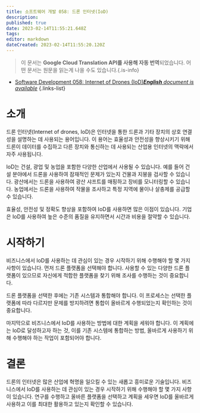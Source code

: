 ```yaml
---
title: 소프트웨어 개발 058: 드론 인터넷(IoD)
description: 
published: true
date: 2023-02-14T11:55:21.648Z
tags: 
editor: markdown
dateCreated: 2023-02-14T11:55:20.120Z
---
```


> 이 문서는 **Google Cloud Translation API를 사용해 자동 번역**되었습니다.
어떤 문서는 원문을 읽는게 나을 수도 있습니다.{.is-info}



- [Software Development 058: Internet of Drones (IoD)***English** document is available*](/en/Knowledge-base/Software-Development/Learning/software-development-058-internet-of-drones-iod)
{.links-list}


# 소개

드론 인터넷(Internet of drones, IoD)은 인터넷을 통한 드론과 기타 장치의 상호 연결성을 설명하는 데 사용되는 용어입니다. 이 용어는 효율성과 안전성을 향상시키기 위해 드론이 데이터를 수집하고 다른 장치와 통신하는 데 사용되는 산업용 인터넷의 맥락에서 자주 사용됩니다.

IoD는 건설, 광업 및 농업을 포함한 다양한 산업에서 사용될 수 있습니다. 예를 들어 건설 분야에서 드론을 사용하여 잠재적인 문제가 있는지 건물과 지붕을 검사할 수 있습니다. 광산에서는 드론을 사용하여 광산 샤프트를 매핑하고 장비를 모니터링할 수 있습니다. 농업에서는 드론을 사용하여 작물을 조사하고 특정 지역에 물이나 살충제를 공급할 수 있습니다.

효율성, 안전성 및 정확도 향상을 포함하여 IoD를 사용하면 많은 이점이 있습니다. 기업은 IoD를 사용하여 높은 수준의 품질을 유지하면서 시간과 비용을 절약할 수 있습니다.

# 시작하기

비즈니스에서 IoD를 사용하는 데 관심이 있는 경우 시작하기 위해 수행해야 할 몇 가지 사항이 있습니다. 먼저 드론 플랫폼을 선택해야 합니다. 사용할 수 있는 다양한 드론 플랫폼이 있으므로 자신에게 적합한 플랫폼을 찾기 위해 조사를 수행하는 것이 중요합니다.

드론 플랫폼을 선택한 후에는 기존 시스템과 통합해야 합니다. 이 프로세스는 선택한 플랫폼에 따라 다르지만 문제를 방지하려면 통합이 올바르게 수행되었는지 확인하는 것이 중요합니다.

마지막으로 비즈니스에서 IoD를 사용하는 방법에 대한 계획을 세워야 합니다. 이 계획에는 IoD로 달성하고자 하는 것, 이를 기존 시스템에 통합하는 방법, 올바르게 사용하기 위해 수행해야 하는 작업이 포함되어야 합니다.

# 결론

드론의 인터넷은 많은 산업에 혁명을 일으킬 수 있는 새롭고 흥미로운 기술입니다. 비즈니스에서 IoD를 사용하는 데 관심이 있는 경우 시작하기 위해 수행해야 할 몇 가지 사항이 있습니다. 연구를 수행하고 올바른 플랫폼을 선택하고 계획을 세우면 IoD를 올바르게 사용하고 이를 최대한 활용하고 있는지 확인할 수 있습니다.